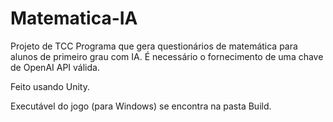 # Matematica-IA
 Projeto de TCC
 Programa que gera questionários de matemática para alunos de primeiro grau com IA.
 É necessário o fornecimento de uma chave de OpenAI API válida.

 Feito usando Unity.

 Executável do jogo (para Windows) se encontra na pasta Build.
